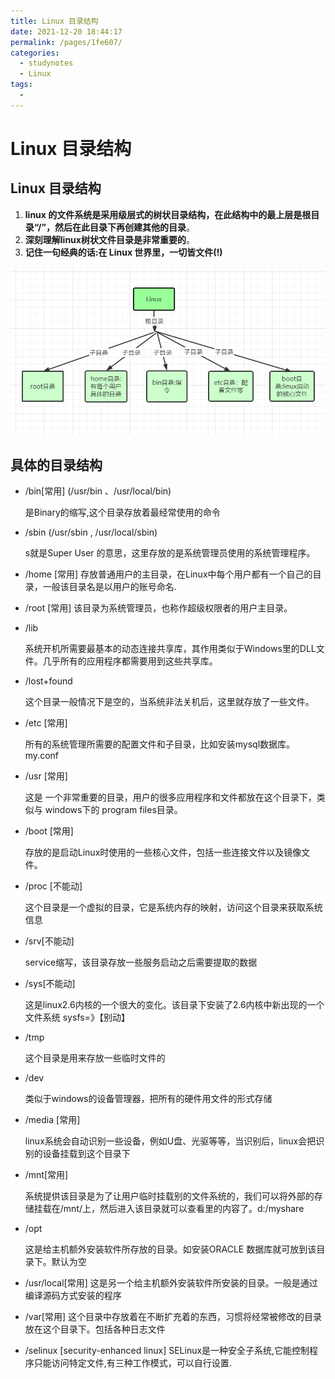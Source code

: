 ```yaml
---
title: Linux 目录结构
date: 2021-12-20 18:44:17
permalink: /pages/1fe607/
categories:
  - studynotes
  - Linux
tags:
  - 
---
```

# Linux 目录结构

## Linux 目录结构

1. **linux 的文件系统是采用级层式的树状目录结构，在此结构中的最上层是根目录“/”，然后在此目录下再创建其他的目录**。
2. **深刻理解linux树状文件目录是非常重要的**。
3. **记住一句经典的话:在 Linux 世界里，一切皆文件(!)**

![1630499320880](./images/2/01.png)

## 具体的目录结构

+ /bin[常用] (/usr/bin 、/usr/local/bin)

  是Binary的缩写,这个目录存放着最经常使用的命令

+ /sbin  (/usr/sbin , /usr/local/sbin)

  s就是Super User 的意思，这里存放的是系统管理员使用的系统管理程序。

+ /home [常用]
  存放普通用户的主目录，在Linux中每个用户都有一个自己的目录，一般该目录名是以用户的账号命名.

+ /root [常用]
  该目录为系统管理员，也称作超级权限者的用户主目录。

+ /lib 

  系统开机所需要最基本的动态连接共享库，其作用类似于Windows里的DLL文件。几乎所有的应用程序都需要用到这些共享库。

+ /lost+found 

  这个目录一般情况下是空的，当系统非法关机后，这里就存放了一些文件。

+ /etc  [常用]

  所有的系统管理所需要的配置文件和子目录，比如安装mysql数据库。my.conf

+ /usr [常用]

  这是 一个非常重要的目录，用户的很多应用程序和文件都放在这个目录下，类似与 windows下的 program files目录。

+ /boot [常用]

  存放的是启动Linux时使用的一些核心文件，包括一些连接文件以及镜像文件。

+ /proc [不能动]

  这个目录是一个虚拟的目录，它是系统内存的映射，访问这个目录来获取系统信息

+ /srv[不能动]

  service缩写，该目录存放一些服务启动之后需要提取的数据

+ /sys[不能动]

  这是linux2.6内核的一个很大的变化。该目录下安装了2.6内核中新出现的一个文件系统 sysfs=》【别动】

+ /tmp

  这个目录是用来存放一些临时文件的

+ /dev

  类似于windows的设备管理器，把所有的硬件用文件的形式存储

+ /media [常用] 

  linux系统会自动识别一些设备，例如U盘、光驱等等，当识别后，linux会把识别的设备挂载到这个目录下

+ /mnt[常用] 

  系统提供该目录是为了让用户临时挂载别的文件系统的，我们可以将外部的存储挂载在/mnt/上，然后进入该目录就可以查看里的内容了。d:/myshare

+ /opt

  这是给主机额外安装软件所存放的目录。如安装ORACLE 数据库就可放到该目录下。默认为空

+ /usr/local[常用]
  这是另一个给主机额外安装软件所安装的目录。一般是通过编译源码方式安装的程序

+ /var[常用]
  这个目录中存放着在不断扩充着的东西，习惯将经常被修改的目录放在这个目录下。包括各种日志文件

+ /selinux [security-enhanced linux]
  SELinux是一种安全子系统,它能控制程序只能访问特定文件,有三种工作模式，可以自行设置.

